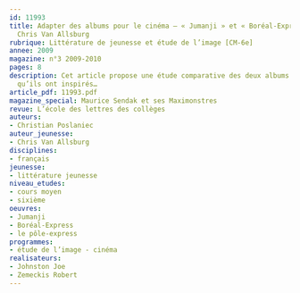 ```yaml
---
id: 11993
title: Adapter des albums pour le cinéma – « Jumanji » et « Boréal-Express », de
  Chris Van Allsburg
rubrique: Littérature de jeunesse et étude de l’image [CM-6e]
annee: 2009
magazine: n°3 2009-2010
pages: 8
description: Cet article propose une étude comparative des deux albums et des films
  qu’ils ont inspirés…
article_pdf: 11993.pdf
magazine_special: Maurice Sendak et ses Maximonstres
revue: L’école des lettres des collèges
auteurs:
- Christian Poslaniec
auteur_jeunesse:
- Chris Van Allsburg
disciplines:
- français
jeunesse:
- littérature jeunesse
niveau_etudes:
- cours moyen
- sixième
oeuvres:
- Jumanji
- Boréal-Express
- le pôle-express
programmes:
- étude de l’image - cinéma
realisateurs:
- Johnston Joe
- Zemeckis Robert
---
```

